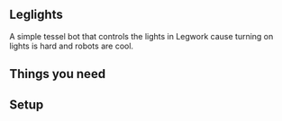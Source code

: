 ## Leglights
A simple tessel bot that controls the lights in Legwork cause turning on lights is hard and robots are cool.

## Things you need

## Setup